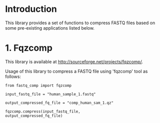 # Introduction

This library provides a set of functions to compress FASTQ files based on some pre-existing applications listed below.

# 1. Fqzcomp 
This library is available at http://sourceforge.net/projects/fqzcomp/.

Usage of this library to compress a FASTQ file using 'fqzcomp' tool as follows:

<code>from fastq_comp import fqzcomp</code>

<code>input_fastq_file = "human_sample_1.fastq"</code>

<code>output_compressed_fq_file = "comp_human_sam_1.qz"</code>

<code>fqzcomp.compress(input_fastq_file, output_compressed_fq_file)</code>